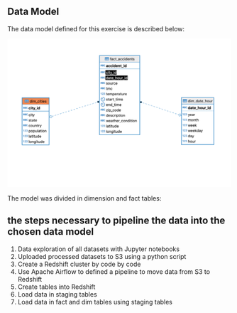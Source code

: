 ## Data Model

The data model defined for this exercise is described below:


![Data Model](../images/table_relations.png)


The model was divided in dimension and fact tables:



## the steps necessary to pipeline the data into the chosen data model    

1. Data exploration of all datasets with Jupyter notebooks
2. Uploaded processed datasets to S3 using a python script
3. Create a Redshift cluster by code by code
4. Use Apache Airflow to defined a pipeline to move data from S3 to Redshift
  1. Create tables into Redshift
  2. Load data in staging tables
  3. Load data in fact and dim tables using staging tables
